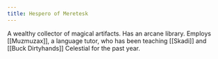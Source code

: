 ```yaml
---
title: Hespero of Meretesk
---
```


A wealthy collector of magical artifacts. Has an arcane library. Employs [[Muzmuzax]], a language tutor, who has been teaching [[Skadi]] and [[Buck Dirtyhands]] Celestial for the past year. 